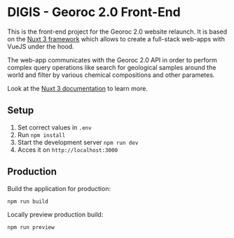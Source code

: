 # DIGIS - Georoc 2.0 Front-End 

This is the front-end project for the Georoc 2.0 website relaunch. It is based on the [Nuxt 3 framework](https://nuxt.com/docs/getting-started/introduction) which 
allows to create a full-stack web-apps with VueJS under the hood. 

The web-app communicates with the Georoc 2.0 API in order to perform complex query operations like search for geological 
samples around the world and filter by various chemical compositions and other parametes.

Look at the [Nuxt 3 documentation](https://nuxt.com/docs/getting-started/introduction) to learn more.

## Setup

1. Set correct values in `.env`
2. Run `npm install`
3. Start the development server `npm run dev` 
4. Acces it on `http://localhost:3000` 

## Production

Build the application for production:

```bash
npm run build
```

Locally preview production build:

```bash
npm run preview
```
